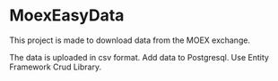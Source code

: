# MoexEasyData
<p>This project is made to download data from the MOEX exchange.</p>
<p>The data is uploaded in csv format. Add data to Postgresql. Use Entity Framework Crud Library.</p>
